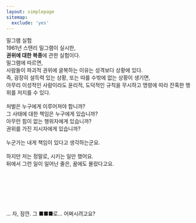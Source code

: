 ```yaml
---
layout: simplepage
sitemap:
  exclude: 'yes'
---
```



<p>
밀그램 실험 <br>
1961년 스탠리 밀그램이 실시한, <br>
<b>권위에 대한 복종</b>에 관한 실험이다. <br>
밀그램에 따르면, <br>
사람들이 파괴적 권위에 굴복하는 이유는 성격보다 상황에 있다. <br>
즉, 굉장히 설득력 있는 상황, 또는 따를 수밖에 없는 상황이 생기면, <br>
아무리 이성적인 사람이라도 윤리적, 도덕적인 규칙을 무시하고 명령에 따라 잔혹한 행위를 저지를 수 있다. <br>
<br>
처벌은 누구에게 이루어져야 합니까? <br>
그 사태에 대한 책임은 누구에게 있습니까? <br>
아무런 힘이 없는 행위자에게 있습니까? <br>
권위를 가진 지시자에게 있습니까? <br>
<br>
누군가는 내게 책임이 있다고 생각하는군요. <br>
<br>
하지만 저는 정말로, 시키는 일만 했어요. <br>
뒤에서 그런 일이 일어난 줄은, 꿈에도 몰랐다고요. <br>
<br>
<span style="color:white">
아무리 드높은 권위가 있었다 하더라도, 그에게는 그것을 거부할 자유가 있었다. 그렇기 때문에 이것은 부도덕한 변명이다. <br>
그러나 한편으로는, 이것이 죽어야 할 이유는 되지 않는다. 누구에게도 살인으로써 죄인을 심판할 권리는 없다. <br>
</span>
<br>
... 자, 잠깐. 그 ■■■로... 어쩌시려고요? <br>
<br>
</p>



